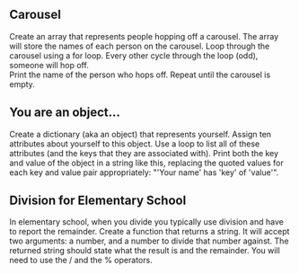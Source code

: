 ## Carousel

Create an array that represents people hopping off a carousel.  The array will store the names of each person on the carousel.
Loop through the carousel using a for loop. Every other cycle through the loop (odd), someone will hop off.  
Print the name of the person who hops off.
Repeat until the carousel is empty.

## You are an object...

Create a dictionary (aka an object) that represents yourself.
Assign ten attributes about yourself to this object.
Use a loop to list all of these attributes (and the keys that they are associated with).  Print both the key and value of the object in a string like this, replacing the quoted values for each key and value pair appropriately: "'Your name' has 'key' of 'value'".

## Division for Elementary School

In elementary school, when you divide you typically use division and have to report the remainder.
Create a function that returns a string.
It will accept two arguments: a number, and a number to divide that number against.
The returned string should state what the result is and the remainder.
You will need to use the / and the % operators.